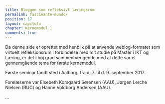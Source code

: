 ```yaml
---
title: Bloggen som refleksivt læringsrum
permalink: fascinante-mundo/
position: 17
layout: capitulo
chapter: Kernemodul 1
comments: true
---
```


Da denne side er oprettet med henblik på at anvende weblog-formatet som virtuelt refleksionsrum i forbindelse med mit studie på Master i IKT og Læring, er det i høj grad sammenhængende med at dette var et gennemgående tema for første kernemodul. 

Første seminar fandt sted i Aalborg, fra d. 7. til d. 9. september 2017.

Forelæserne var Elsebeth Korsgaard Sørensen (AAU), Jørgen Lerche Nielsen (RUC) og Hanne Voldborg Andersen (AAU).
 
...

